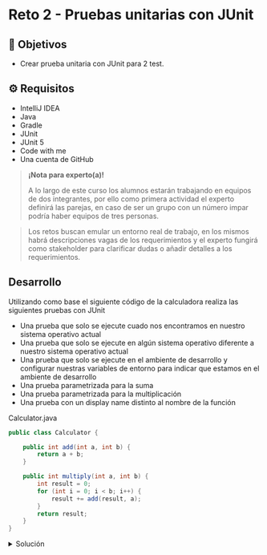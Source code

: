 # Reto 2 - Pruebas unitarias con JUnit

## :dart: Objetivos

- Crear prueba unitaria con JUnit para 2 test.

## ⚙ Requisitos

- IntelliJ IDEA
- Java
- Gradle
- JUnit
- JUnit 5
- Code with me
- Una cuenta de GitHub

>**¡Nota para experto(a)!**
>
> A lo largo de este curso los alumnos estarán trabajando en equipos de dos integrantes, por ello como primera actividad el experto definirá las parejas, en caso de ser un grupo con un número impar podría haber equipos de tres personas.

> Los retos buscan emular un entorno real de trabajo, en los mismos habrá descripciones vagas de los requerimientos y el experto fungirá como stakeholder para clarificar dudas o añadir detalles a los requerimientos.

## Desarrollo

Utilizando como base el siguiente código de la calculadora realiza las siguientes pruebas con JUnit

* Una prueba que solo se ejecute cuado nos encontramos en nuestro sistema operativo actual
* Una prueba que solo se ejecute en algún sistema operativo diferente a nuestro sistema operativo actual
* Una prueba que solo se ejecute en el ambiente de desarrollo y configurar nuestras variables de entorno para indicar que estamos en el ambiente de desarrollo
* Una prueba parametrizada para la suma
* Una prueba parametrizada para la multiplicación
* Una prueba con un display name distinto al nombre de la función

Calculator.java

```java
public class Calculator {

    public int add(int a, int b) {
        return a + b;
    }

    public int multiply(int a, int b) {
        int result = 0;
        for (int i = 0; i < b; i++) {
            result += add(result, a);
        }
        return result;
    }
}
```


<details>
  <summary>Solución</summary>

Con los conceptos aprendidos en el work, podemos realizar los cambios correspondientes para migrar nuestras pruebas de JUnit 4 a JUnit 5 
  
  CalculatorTest.java
  
  ```java
class CalculatorTest {
    private int a, b;
    private Calculator calculator;

    @BeforeEach
    void setUp() {
        calculator = new Calculator();

        a = ThreadLocalRandom.current().nextInt();
        b = ThreadLocalRandom.current().nextInt();
    }

    @Test
    void testAdd() {
        int result = calculator.add(a, b);

        assertEquals( a + b, result, "Resultado incorrecto de la suma");
    }

    @Test
    void testAddThrowsExceptionWhenIsCalledWithInvalidParams() {
        String c = "hello";

        assertThrows(Exception.class, () -> {
            int result = calculator.add(a, c);

            assertEquals( a + b, result, "Resultado incorrecto de la suma");
        });
    }

    @Test
    void testMultiply() {
        int additionResult = calculator.add(a, b);

        assumeTrue(additionResult == a+b);

        int multiplicationResult = calculator.multiply(a, b);

        Assertions.assertEquals(a * b, multiplicationResult, "Resultado incorrecto de la multiplicación");
    }
}
```
</details>
